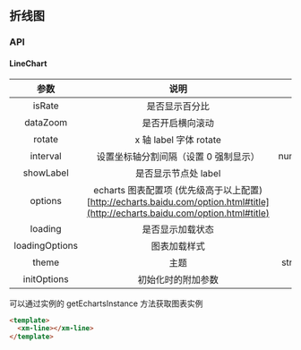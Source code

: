 ## 折线图

### API

#### LineChart

|      参数      |                                                              说明                                                               |      类型      |                            默认值                            |
| :------------: | :-----------------------------------------------------------------------------------------------------------------------------: | :------------: | :----------------------------------------------------------: |
|     isRate     |                                                         是否显示百分比                                                          |    boolean     |                            false                             |
|    dataZoom    |                                                        是否开启横向滚动                                                         |    boolean     |                            false                             |
|     rotate     |                                                     x 轴 label 字体 rotate                                                      |     number     |                              0                               |
|    interval    |                                              设置坐标轴分割间隔（设置 0 强制显示）                                              | number\|string |                            'auto'                            |
|   showLabel    |                                                      是否显示节点处 label                                                       |    boolean     |                            false                             |
|    options     | echarts 图表配置项 (优先级高于以上配置)[http://echarts.baidu.com/option.html#title](http://echarts.baidu.com/option.html#title) |     object     |                              -                               |
|    loading     |                                                        是否显示加载状态                                                         |    boolean     |                            false                             |
| loadingOptions |                                                          图表加载样式                                                           |     object     |                              -                               |
|     theme      |                                                              主题                                                               | string\|object |                              xm                              |
|  initOptions   |                                                       初始化时的附加参数                                                        |     object     | {devicePixelRatio:window.devicePixelRatio,renderer:'canvas'} |

可以通过实例的 getEchartsInstance 方法获取图表实例

```html
<template>
  <xm-line></xm-line>
</template>
```
